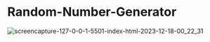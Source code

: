 # Random-Number-Generator

![screencapture-127-0-0-1-5501-index-html-2023-12-18-00_22_31](https://github.com/Krisheditz03/Random-Number-Generator/assets/135522095/1fefcc2c-d483-48bf-93b5-7d16b0a2a577)
